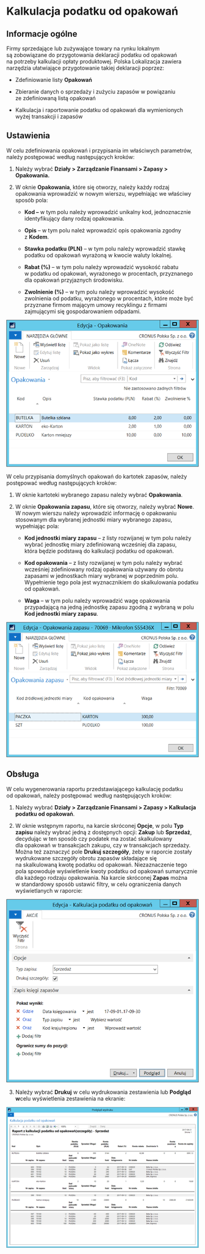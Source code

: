 # Kalkulacja podatku od opakowań

## Informacje ogólne

Firmy sprzedające lub zużywające towary na rynku lokalnym
są zobowiązane do przygotowania deklaracji podatku od opakowań
na potrzeby kalkulacji opłaty produktowej. Polska Lokalizacja zawiera
narzędzia ułatwiające przygotowanie takiej deklaracji poprzez:

-   Zdefiniowanie listy **Opakowań**

-   Zbieranie danych o sprzedaży i zużyciu zapasów w powiązaniu
    ze zdefiniowaną listą opakowań

-   Kalkulacja i raportowanie podatku od opakowań dla wymienionych wyżej
    transakcji i zapasów

## Ustawienia

W celu zdefiniowania opakowań i przypisania im właściwych parametrów,
należy postępować według następujących kroków:

1.  Należy wybrać **Działy \> Zarządzanie Finansami \> Zapasy \>
    Opakowania.**

2.  W oknie **Opakowania**, które się otworzy, należy każdy rodzaj
    opakowania wprowadzić w nowym wierszu, wypełniając we właściwy
    sposób pola:

    -   **Kod –** w tym polu należy wprowadzić unikalny kod, jednoznacznie
        identyfikujący dany rodzaj opakowania.
    
    -   **Opis** – w tym polu należ wprowadzić opis opakowania zgodny
        z **Kodem**.
    
    -   **Stawka podatku (PLN)** – w tym polu należy wprowadzić stawkę
        podatku od opakowań wyrażoną w kwocie waluty lokalnej.
    
    -   **Rabat (%)** – w tym polu należy wprowadzić wysokość rabatu
        w podatku od opakowań, wyrażonego w procentach, przyznanego
        dla opakowań przyjaznych środowisku.
    
    -   **Zwolnienie (%)** – w tym polu należy wprowadzić wysokość
        zwolnienia od podatku, wyrażonego w procentach, które może być
        przyznane firmom mającym umowy recyklingu z firmami zajmującymi
        się gospodarowaniem odpadami.

  ![](media/image414.png)

W celu przypisania domyślnych opakowań do kartotek zapasów, należy
postępować według następujących kroków:

1.  W oknie kartoteki wybranego zapasu należy wybrać **Opakowania**.

2.  W oknie **Opakowania zapasu**, które się otworzy, należy wybrać
    **Nowe**. W nowym wierszu należy wprowadzić informację o opakowaniu
    stosowanym dla wybranej jednostki miary wybranego zapasu,
    wypełniając pola:

    -   **Kod jednostki miary zapasu** – z listy rozwijanej w tym polu
        należy wybrać jednostkę miary zdefiniowaną wcześniej dla zapasu,
        która będzie podstawą do kalkulacji podatku od opakowań.
    
    -   **Kod opakowania** – z listy rozwijanej w tym polu należy wybrać
        wcześniej zdefiniowany rodzaj opakowania używany do obrotu
        zapasami w jednostkach miary wybranej w poprzednim polu.
        Wypełnienie tego pola jest wyznacznikiem do skalkulowania podatku
        od opakowań.
    
    -   **Waga** – w tym polu należy wprowadzić wagę opakowania
        przypadającą na jedną jednostkę zapasu zgodną z wybraną w polu
        **Kod jednostki miary zapasu**.
    
  ![](media/image415.png)

## Obsługa

W celu wygenerowania raportu przedstawiającego kalkulację podatku
od opakowań, należy postępować według następujących kroków:

1.  Należy wybrać **Działy \> Zarządzanie Finansami \> Zapasy \>
    Kalkulacja podatku od opakowań**.

2.  W oknie wstępnym raportu, na karcie skróconej **Opcje**, w polu
    **Typ zapisu** należy wybrać jedną z dostępnych opcji: **Zakup**
    lub **Sprzedaż**, decydując w ten sposób czy podatek ma zostać
    skalkulowany dla opakowań w transakcjach zakupu,
    czy w transakcjach sprzedaży. Można też zaznaczyć pole **Drukuj
    szczegóły**, żeby w raporcie zostały wydrukowane szczegóły obrotu
    zapasów składające się na skalkulowaną kwotę podatku od opakowań.
    Niezaznaczenie tego pola spowoduje wyświetlenie kwoty podatku
    od opakowań sumarycznie dla każdego rodzaju opakowania. Na karcie
    skróconej **Zapas** można w standardowy sposób ustawić filtry,
    w celu ograniczenia danych wyświetlanych w raporcie:

  ![](media/image416.png)

3.  Należy wybrać **Drukuj** w celu wydrukowania zestawienia
    lub **Podgląd w**celu wyświetlenia zestawienia na ekranie:

  ![](media/image417.png)